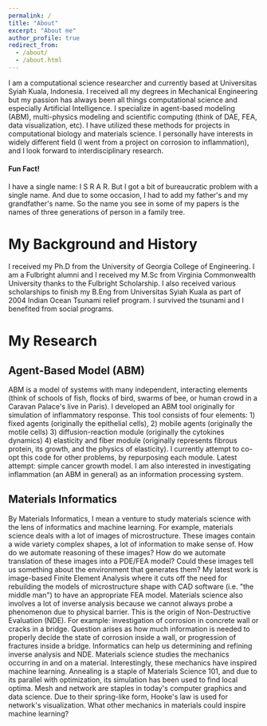 ```yaml
---
permalink: /
title: "About"
excerpt: "About me"
author_profile: true
redirect_from:
  - /about/
  - /about.html
---
```


<!-- <ul>{% capture written_year %}'None'{% endcapture %}
{% for post in site.posts limit:3 %}
  {% capture year %}{{ post.date | date: '%Y' }}{% endcapture %}
  {% if year != written_year %}
    <h2 id="{{ year | slugify }}" class="archive__subtitle">{{ year }}</h2>
    {% capture written_year %}{{ year }}{% endcapture %}
  {% endif %}
  {% include archive-single.html %}
{% endfor %}</ul> -->

<!-- About
====== -->
I am a computational science researcher and currently based at Universitas Syiah Kuala, Indonesia. I received all my degrees in Mechanical Engineering but my passion has always been all things computational science and especially Artificial Intelligence. I specialize in agent-based modeling (ABM), multi-physics modeling and scientific computing (think of DAE, FEA, data visualization, etc). I have utilized these methods for projects in computational biology and materials science. I personally have interests in widely different field (I went from a project on corrosion to inflammation), and I look forward to interdisciplinary research.

#### Fun Fact!
I have a single name: I S R A R. But I got a bit of bureaucratic problem with a single name. And due to some occasion, I had to add my father's and my grandfather's name. So the name you see in some of my papers is the names of three generations of person in a family tree.

My Background and History
======
I received my Ph.D from the University of Georgia College of Engineering. I am a Fulbright alumni and I received my M.Sc from Virginia Commonwealth University thanks to the Fulbright Scholarship. I also received various scholarships to finish my B.Eng from Universitas Syiah Kuala as part of 2004 Indian Ocean Tsunami relief program. I survived the tsunami and I benefited from social programs.

My Research
======

Agent-Based Model (ABM)
------

ABM is a model of systems with many independent, interacting elements (think of schools of fish, flocks of bird, swarms of bee, or human crowd in a Caravan Palace's live in Paris). I developed an ABM tool originally for simulation of inflammatory response. This tool consists of four elements: 1) fixed agents (originally the epithelial cells), 2) mobile agents (originally the motile cells) 3) diffusion-reaction module (originally the cytokines dynamics) 4) elasticity and fiber module (originally represents fibrous protein, its growth, and the physics of elasticity). I currently attempt to co-opt this code for other problems, by repurposing each module. Latest attempt: simple cancer growth model.
I am also interested in investigating inflammation (an ABM in general) as an information processing system.

Materials Informatics
------

By Materials Informatics, I mean a venture to study materials science with the lens of informatics and machine learning.
For example, materials science deals with a lot of images of microstructure. These images contain a wide variety complex shapes, a lot of information to make sense of. How do we automate reasoning of these images? How do we automate translation of these images into a PDE/FEA model? Could these images tell us something about the environment that generates them?
My latest work is image-based Finite Element Analysis where it cuts off the need for rebuilding the models of microstructure shape with CAD software (i.e. "the middle man") to have an appropriate FEA model.
Materials science also involves a lot of inverse analysis because we cannot always probe a phenomenon due to physical barrier. This is the origin of Non-Destructive Evaluation (NDE). For example: investigation of corrosion in concrete wall or cracks in a bridge. Question arises as how much information is needed to properly decide the state of corrosion inside a wall, or progression of fractures inside a bridge. Informatics can help us determining and refining inverse analysis and NDE.
Materials science studies the mechanics occurring in and on a material. Interestingly, these mechanics have inspired machine learning. Annealing is a staple of Materials Science 101, and due to its parallel with optimization, its simulation has been used to find local optima. Mesh and network are staples in today's computer graphics and data science. Due to their spring-like form, Hooke's law is used for network's visualization. What other mechanics in materials could inspire machine learning?

<!-- Unconventional Methods in Materials Engineering Analysis
------

There are many underappreciated  

-->


<!-- Materials Informatics
------

By Materials Informatics, I mean a venture to study materials science with the lens of informatics and machine learning.
For example, materials science deals with a lot of images of microstructure. These images contain a wide variety complex shapes, a lot of information to make sense of. How do we automate reasoning of these images? How do we automate translation of these images into a PDE/FEA model? Could these images tell us something about the environment that generates them?
My latest work is image-based Finite Element Analysis where it cuts off the need for rebuilding the models of microstructure shape with CAD software (i.e. "the middle man") to have an appropriate FEA model.

Materials science also involves a lot of inverse analysis because we cannot always probe a phenomenon due to physical barrier. This is the origin of Non-Destructive Evaluation (NDE). For example: investigation of corrosion in concrete wall or cracks in a bridge. Question arises as how much information is needed to properly decide the state of corrosion inside a wall, or progression of fractures inside a bridge. Informatics can help us determining and refining inverse analysis and NDE.

Materials science studies the mechanics occurring in and on a material. Interestingly, these mechanics have inspired machine learning. Annealing is a staple of Materials Science 101, and due to its parallel with optimization, its simulation has been used to find local optima. Mesh and network are staples in today's computer graphics and data science. Due to their spring-like form, Hooke's law is used for network's visualization. What other mechanics in materials could inspire machine learning?


Elastic spring system > data visualization

Connection between materials science and machine learning, because mtr sci studies process occuring in materials, and some of the process has parallels with machine learning.

Moreover, some dynamical process in materials science can be represented as by circuit model, such as corrosion. Would

there are many dynamical processes in materials science

that potentially can be a computing substrate. Some processes can be

How do we make more sense of these images, extract more information?
I was also became aware of my colleague's library of SEM images of atmospheric corrosion products. These are minerals form by chemical interaction of metals (e.g. rebars) with atmospheric elements (e.g. air pollutants). Each mineral (e.g. Geothite) has their unique signature of shape and features.

I am currently developing an image-based PDE model

Does the pattern exhibited by materials microstructure give us information of

Machine learning + materials + complex shapes

Currently I am interested in automating the model preparation of Finite Element Analysis

This was started with a
This was started with a code that I developed to run elasticity analysis of microstructure images. The code needs to take 2D image,

This was started when I found it was difficult to import complex shapes of stainless steel phases (ferrite and austenite) into a Finite Element (FE) software that starts with an 'A' and ends with an 'S'. So I decided to make a tool that will directly take a 2D image (such as those from microscopy techniques), processes it and converts it into a model appropriate for FE modeling. This is especially feasible today because wide availability of image processing tools and symbolic computing tools that will solve PDEs through FE method.

My colleague has a library of SEM images of atmospheric corrosion products. The atmospheric corrosion products seem to

What I am interested in here is to apply informatics paradigm for materials science, to view materials in terms of information science.
Taking it a bit Further presents a question: can we model mechanics of materials in terms of information flow or as an information processing system? Most mechanics of materials models are based on continuum mechanics.

Multi-Physics Modeling
------


Multi-Physics Modeling
------ -->



<!-- My research attempts to frame analyses in Materials Science into information science paradigm. I -->

<!-- Like many other Jekyll-based GitHub Pages templates, academicpages makes you separate the website's content from its form. The content & metadata of your website are in structured markdown files, while various other files constitute the theme, specifying how to transform that content & metadata into HTML pages. You keep these various markdown (.md), YAML (.yml), HTML, and CSS files in a public GitHub repository. Each time you commit and push an update to the repository, the [GitHub pages](https://pages.github.com/) service creates static HTML pages based on these files, which are hosted on GitHub's servers free of charge. -->

<!-- Many of the features of dynamic content management systems (like Wordpress) can be achieved in this fashion, using a fraction of the computational resources and with far less vulnerability to hacking and DDoSing. You can also modify the theme to your heart's content without touching the content of your site. If you get to a point where you've broken something in Jekyll/HTML/CSS beyond repair, your markdown files describing your talks, publications, etc. are safe. You can rollback the changes or even delete the repository and start over -- just be sure to save the markdown files! Finally, you can also write scripts that process the structured data on the site, such as [this one](https://github.com/academicpages/academicpages.github.io/blob/master/talkmap.ipynb) that analyzes metadata in pages about talks to display [a map of every location you've given a talk](https://academicpages.github.io/talkmap.html).


Create content & metadata
------
For site content, there is one markdown file for each type of content, which are stored in directories like _publications, _talks, _posts, _teaching, or _pages. For example, each talk is a markdown file in the [_talks directory](https://github.com/academicpages/academicpages.github.io/tree/master/_talks). At the top of each markdown file is structured data in YAML about the talk, which the theme will parse to do lots of cool stuff. The same structured data about a talk is used to generate the list of talks on the [Talks page](https://academicpages.github.io/talks), each [individual page](https://academicpages.github.io/talks/2012-03-01-talk-1) for specific talks, the talks section for the [CV page](https://academicpages.github.io/cv), and the [map of places you've given a talk](https://academicpages.github.io/talkmap.html) (if you run this [python file](https://github.com/academicpages/academicpages.github.io/blob/master/talkmap.py) or [Jupyter notebook](https://github.com/academicpages/academicpages.github.io/blob/master/talkmap.ipynb), which creates the HTML for the map based on the contents of the _talks directory).

**Markdown generator**

I have also created [a set of Jupyter notebooks](https://github.com/academicpages/academicpages.github.io/tree/master/markdown_generator
) that converts a CSV containing structured data about talks or presentations into individual markdown files that will be properly formatted for the academicpages template. The sample CSVs in that directory are the ones I used to create my own personal website at stuartgeiger.com. My usual workflow is that I keep a spreadsheet of my publications and talks, then run the code in these notebooks to generate the markdown files, then commit and push them to the GitHub repository.

How to edit your site's GitHub repository
------
Many people use a git client to create files on their local computer and then push them to GitHub's servers. If you are not familiar with git, you can directly edit these configuration and markdown files directly in the github.com interface. Navigate to a file (like [this one](https://github.com/academicpages/academicpages.github.io/blob/master/_talks/2012-03-01-talk-1.md) and click the pencil icon in the top right of the content preview (to the right of the "Raw | Blame | History" buttons). You can delete a file by clicking the trashcan icon to the right of the pencil icon. You can also create new files or upload files by navigating to a directory and clicking the "Create new file" or "Upload files" buttons.

Example: editing a markdown file for a talk
![Editing a markdown file for a talk](/images/editing-talk.png)

For more info
------
More info about configuring academicpages can be found in [the guide](https://academicpages.github.io/markdown/). The [guides for the Minimal Mistakes theme](https://mmistakes.github.io/minimal-mistakes/docs/configuration/) (which this theme was forked from) might also be helpful. -->
